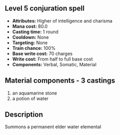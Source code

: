 ## Level 5 conjuration spell
- **Attributes:** Higher of intelligence and charisma
- **Mana cost:** 80.0
- **Casting time:** 1 round
- **Cooldown:** None
- **Targeting:** None
- **Train chance:** 100%
- **Base write cost:** 70 charges
- **Write cost:** From half to full base cost
- **Components:** Verbal, Somatic, Material
## Material components - 3 castings
1. an aquamarine stone
2. a potion of water
## Description
Summons a permanent elder water elemental
